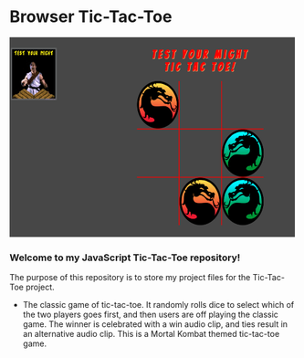 # Browser Tic-Tac-Toe
<img src="https://github.com/tbon27/JavaScript-Projects/blob/main/TicTacToe/readmeSS1.png" width="500" height="350">

### Welcome to my JavaScript Tic-Tac-Toe repository!

The purpose of this repository is to store my project files for the Tic-Tac-Toe project.

- The classic game of tic-tac-toe. It randomly rolls dice to select which of the two players goes first, and then users are off playing the classic game. The winner is celebrated with a win audio clip, and ties result in an alternative audio clip. This is a Mortal Kombat themed tic-tac-toe game.
